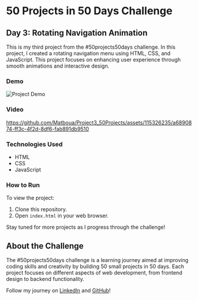 # 50 Projects in 50 Days Challenge

## Day 3: Rotating Navigation Animation

This is my third project from the #50projects50days challenge. In this project, I created a rotating navigation menu using HTML, CSS, and JavaScript. This project focuses on enhancing user experience through smooth animations and interactive design.

### Demo

![Project Demo](https://matboua.github.io/Project3_50Projects/challenge3/)

### Video

https://github.com/Matboua/Project3_50Projects/assets/115326235/a6890874-ff3c-4f2d-8df6-fab891db9510

### Technologies Used

- HTML
- CSS
- JavaScript

### How to Run

To view the project:
1. Clone this repository.
2. Open `index.html` in your web browser.

Stay tuned for more projects as I progress through the challenge!

## About the Challenge

The #50projects50days challenge is a learning journey aimed at improving coding skills and creativity by building 50 small projects in 50 days. Each project focuses on different aspects of web development, from frontend design to backend functionality.

Follow my journey on [LinkedIn](https://www.linkedin.com/in/matboua/) and [GitHub](https://github.com/Matboua)!
